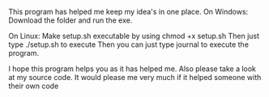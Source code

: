 This program has helped me keep my idea's in one place.
On Windows:
Download the folder and run the exe.

On Linux:
Make setup.sh executable by using chmod +x setup.sh
Then just type ./setup.sh to execute
Then you can just type journal to execute the program.

I hope this program helps you as it has helped me.
Also please take a look at my source code. 
It would please me very much if it helped someone with their own code

